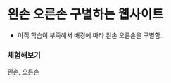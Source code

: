 # 왼손 오른손 구별하는 웹사이트
- 아직 학습이 부족해서 배경에 따라 왼손 오른손을 구별함..

### 체험해보기
[왼손, 오른손](https://awesome-heyrovsky-3ffd14.netlify.com/)

